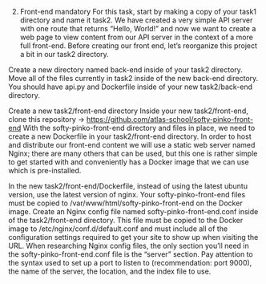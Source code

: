 2. Front-end
mandatory
For this task, start by making a copy of your task1 directory and name it task2. We have created a very simple API server with one route that returns “Hello, World!” and now we want to create a web page to view content from our API server in the context of a more full front-end. Before creating our front end, let’s reorganize this project a bit in our task2 directory.

Create a new directory named back-end inside of your task2 directory.
Move all of the files currently in task2 inside of the new back-end directory.
You should have api.py and Dockerfile inside of your new task2/back-end directory.

Create a new task2/front-end directory
Inside your new task2/front-end, clone this repository -> https://github.com/atlas-school/softy-pinko-front-end
With the softy-pinko-front-end directory and files in place, we need to create a new Dockerfile in your task2/front-end directory. In order to host and distribute our front-end content we will use a static web server named Nginx; there are many others that can be used, but this one is rather simple to get started with and conveniently has a Docker image that we can use which is pre-installed.

In the new task2/front-end/Dockerfile, instead of using the latest ubuntu version, use the latest version of nginx.
Your softy-pinko-front-end files must be copied to /var/www/html/softy-pinko-front-end on the Docker image.
Create an Nginx config file named softy-pinko-front-end.conf inside of the task2/front-end directory. This file must be copied to the Docker image to /etc/nginx/conf.d/default.conf and must include all of the configuration settings required to get your site to show up when visiting the URL.
When researching Nginx config files, the only section you’ll need in the softy-pinko-front-end.conf file is the “server” section. Pay attention to the syntax used to set up a port to listen to (recommendation: port 9000), the name of the server, the location, and the index file to use.